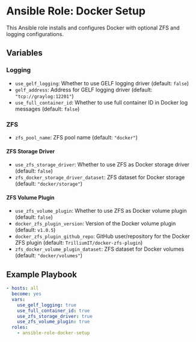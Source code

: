 # Ansible Role: Docker Setup

This Ansible role installs and configures Docker with optional ZFS and logging configurations.

## Variables

### Logging

- `use_gelf_logging`: Whether to use GELF logging driver (default: `false`)
- `gelf_address`: Address for GELF logging driver (default: `"tcp://graylog:12201"`)
- `use_full_container_id`: Whether to use full container ID in Docker log messages (default: `false`)

### ZFS

- `zfs_pool_name`: ZFS pool name (default: `"docker"`)

#### ZFS Storage Driver

- `use_zfs_storage_driver`: Whether to use ZFS as Docker storage driver (default: `false`)
- `zfs_docker_storage_driver_dataset`: ZFS dataset for Docker storage (default: `"docker/storage"`)

#### ZFS Volume Plugin

- `use_zfs_volume_plugin`: Whether to use ZFS as Docker volume plugin (default: `false`)
- `docker_zfs_plugin_version`: Version of the Docker volume plugin (default: `v1.0.5`)
- `docker_zfs_plugin_github_repo`: GitHub user/repository for the Docker ZFS plugin (default: `TrilliumIT/docker-zfs-plugin`)
- `zfs_docker_volume_plugin_dataset`: ZFS dataset for Docker volumes (default: `"docker/volumes"`)

## Example Playbook

```yaml
- hosts: all
  become: yes
  vars:
    use_gelf_logging: true
    use_full_container_id: true
    use_zfs_storage_driver: true
    use_zfs_volume_plugin: true
  roles:
    - ansible-role-docker-setup
```
